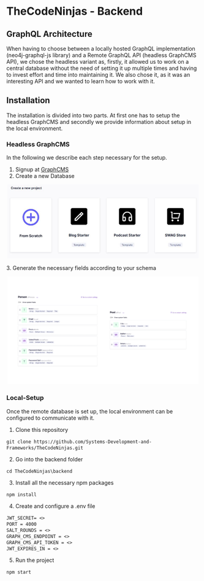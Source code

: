 # TheCodeNinjas - Backend

## GraphQL Architecture
When having to choose between a locally hosted GraphQL implementation (neo4j-graphql-js library) and a Remote GraphQL API (headless GraphCMS API), we chose the headless variant as, firstly, it allowed us to work on a central database without the need of setting it up multiple times and having to invest effort and time into maintaining it.
We also chose it, as it was an interesting API and we wanted to learn how to work with it.


## Installation
The installation is divided into two parts. At first one has to setup the headless GraphCMS and secondly we provide information about setup in the local environment.

### Headless GraphCMS
In the following we describe each step necessary for the setup.
1. Signup at <a href="https://graphcms.com/">GraphCMS </a>
2. Create a new Database
<p align="center">
    <img src="../.github/img/newDatabase.JPG" width="500">
</p>
3. Generate the necessary fields according to your schema
<p align="center">
    <img src="../.github/img/schema.jpg" width="500">
</p>



### Local-Setup

Once the remote database is set up, the local environment can be configured to communicate with it.
1. Clone this repository 

``` 
git clone https://github.com/Systems-Development-and-Frameworks/TheCodeNinjas.git
```

2. Go into the backend folder

```
cd TheCodeNinjas\backend
```

3. Install all the necessary npm packages

```
npm install
```

4. Create and configure a .env file

```
JWT_SECRET= <>
PORT = 4000
SALT_ROUNDS = <>
GRAPH_CMS_ENDPOINT = <>
GRAPH_CMS_API_TOKEN = <>
JWT_EXPIRES_IN = <>

```

5. Run the project

```
npm start
```
